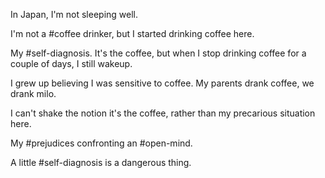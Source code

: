In Japan, I'm not sleeping well.

I'm not a #coffee drinker, but I started drinking coffee here.

My #self-diagnosis. It's the coffee, but when I stop drinking coffee for a couple of days, I still wakeup.

I grew up believing I was sensitive to coffee. My parents drank coffee, we drank milo.

I can't shake the notion it's the coffee, rather than my precarious situation here.

My #prejudices confronting an #open-mind.

A little #self-diagnosis is a dangerous thing.
